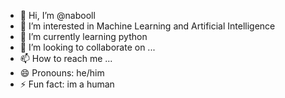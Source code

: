 - 👋 Hi, I’m @nabooll
- 👀 I’m interested in Machine Learning and Artificial Intelligence
- 🌱 I’m currently learning python
- 💞️ I’m looking to collaborate on ...
- 📫 How to reach me ...
- 😄 Pronouns: he/him
- ⚡ Fun fact: im a  human

<!---
nabooll/nabooll is a ✨ special ✨ repository because its `README.md` (this file) appears on your GitHub profile.
You can click the Preview link to take a look at your changes.
--->
